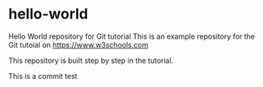 # hello-world
Hello World repository for Git tutorial
This is an example repository for the Git tutoial on https://www.w3schools.com

This repository is built step by step in the tutorial.

This is a commit test
